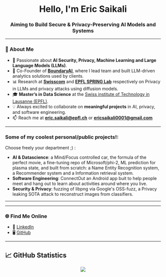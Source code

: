 <h1 align="center">Hello, I'm Eric Saikali</h1>
<h3 align="center">Aiming to Build Secure & Privacy-Preserving AI Models and Systems</h3>

---

### 🌟 About Me  
- 🔐 Passionate about **AI Security, Privacy, Machine Learning and Large Language Models (LLMs)**.  
- 🚀 Co-Founder of [**BoundaryAI**](https://www.boundary-ai.com), where I lead team and built LLM-driven analytics solutions used by clients.  
- 📊 Research at [**Swisscom**](https://swisscom.ch) and [**EPFL SPRING Lab**](https://spring.epfl.ch/) respectively on Privacy in LLMs and privacy attacks using diffusion models.
- 🎓 **Master’s in Data Science** at the [Swiss institute of Technology in Lausanne (EPFL)](https://www.topuniversities.com/universities/epfl-ecole-polytechnique-federale-de-lausanne).  
- 💡 Always excited to collaborate on **meaningful projects** in AI, privacy, and software engineering.  
- 📫 Reach me at **eric.saikali@epfl.ch** or **ericsaikali0001@gmail.com**


---

### Some of my coolest personal/public projects!:
Choose freely your department ;) :
- **AI & Datascience**:  a Mind/Focus controlled car, the formula of the perfect movie, a fine-tuning repo of Microsoft/phi-2, ML prediction for plasma state, and built from scratch: a Name Entity Recognition system, a Recommender system and a Information retrieval system.
- **Software Engineering**: ConnectOut an Android app buit to help people meet and hang out to learn about activities around where you live.
- **Security & Privacy**: fuzzing of libpng via Google's OSS-fuzz, a Privacy leaking SOTA attack to reconstruct images from classifiers.

---

---

### 🌐 Find Me Online  
- 💼 [LinkedIn](https://www.linkedin.com/in/eric-saikali/)  
- 🖥️ [GitHub](https://github.com/EricSaikali)

---

<h2 align="left"> 📈 GitHub Statistics </h2>
<div align="center"> 
  <img align="center" src="https://github-readme-stats-sigma-five.vercel.app/api?username=EricSaikali&show_icons=true&include_all_commits=true&count_private=true&theme=vue&line_height=40" />
</div>

</p>
